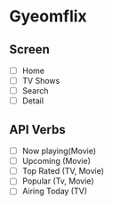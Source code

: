 # Gyeomflix

## Screen

- [ ] Home
- [ ] TV Shows
- [ ] Search
- [ ] Detail

## API Verbs

- [ ] Now playing(Movie)
- [ ] Upcoming (Movie)
- [ ] Top Rated (TV, Movie)
- [ ] Popular (Tv, Movie)
- [ ] Airing Today (TV)
